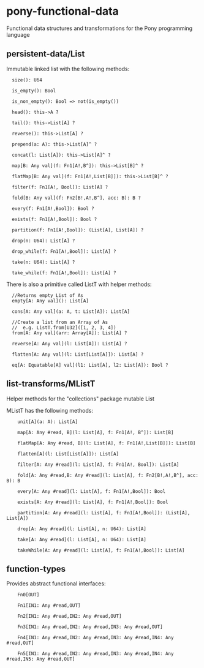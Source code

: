 # pony-functional-data
Functional data structures and transformations for the Pony programming language


## persistent-data/List

Immutable linked list with the following methods:
```
  size(): U64

  is_empty(): Bool

  is_non_empty(): Bool => not(is_empty())

  head(): this->A ?

  tail(): this->List[A] ?

  reverse(): this->List[A] ?

  prepend(a: A): this->List[A]^ ?

  concat(l: List[A]): this->List[A]^ ?

  map[B: Any val](f: Fn1[A!,B^]): this->List[B]^ ?

  flatMap[B: Any val](f: Fn1[A!,List[B]]): this->List[B]^ ?

  filter(f: Fn1[A!, Bool]): List[A] ?

  fold[B: Any val](f: Fn2[B!,A!,B^], acc: B): B ?

  every(f: Fn1[A!,Bool]): Bool ?

  exists(f: Fn1[A!,Bool]): Bool ?

  partition(f: Fn1[A!,Bool]): (List[A], List[A]) ?

  drop(n: U64): List[A] ?

  drop_while(f: Fn1[A!,Bool]): List[A] ?

  take(n: U64): List[A] ?

  take_while(f: Fn1[A!,Bool]): List[A] ?

```

There is also a primitive called ListT with helper methods:
```
  //Returns empty List of As
  empty[A: Any val](): List[A]

  cons[A: Any val](a: A, t: List[A]): List[A]

  //Create a list from an Array of As
  //  e.g. ListT.from[U32]([1, 2, 3, 4])
  from[A: Any val](arr: Array[A]): List[A] ?

  reverse[A: Any val](l: List[A]): List[A] ?

  flatten[A: Any val](l: List[List[A]]): List[A] ?

  eq[A: Equatable[A] val](l1: List[A], l2: List[A]): Bool ?

```

## list-transforms/MListT

Helper methods for the "collections" package mutable List

MListT has the following methods:

```
    unit[A](a: A): List[A]

    map[A: Any #read, B](l: List[A], f: Fn1[A!, B^]): List[B]

    flatMap[A: Any #read, B](l: List[A], f: Fn1[A!,List[B]]): List[B]

    flatten[A](l: List[List[A]]): List[A]

    filter[A: Any #read](l: List[A], f: Fn1[A!, Bool]): List[A]

    fold[A: Any #read,B: Any #read](l: List[A], f: Fn2[B!,A!,B^], acc: B): B

    every[A: Any #read](l: List[A], f: Fn1[A!,Bool]): Bool

    exists[A: Any #read](l: List[A], f: Fn1[A!,Bool]): Bool

    partition[A: Any #read](l: List[A], f: Fn1[A!,Bool]): (List[A], List[A])

    drop[A: Any #read](l: List[A], n: U64): List[A]

    take[A: Any #read](l: List[A], n: U64): List[A]

    takeWhile[A: Any #read](l: List[A], f: Fn1[A!,Bool]): List[A]
```

## function-types

Provides abstract functional interfaces:
```
    Fn0[OUT]

    Fn1[IN1: Any #read,OUT]

    Fn2[IN1: Any #read,IN2: Any #read,OUT]

    Fn3[IN1: Any #read,IN2: Any #read,IN3: Any #read,OUT]

    Fn4[IN1: Any #read,IN2: Any #read,IN3: Any #read,IN4: Any #read,OUT]

    Fn5[IN1: Any #read,IN2: Any #read,IN3: Any #read,IN4: Any #read,IN5: Any #read,OUT]  
```